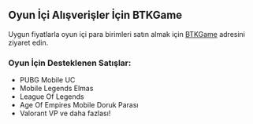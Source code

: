 ## Oyun İçi Alışverişler İçin BTKGame
Uygun fiyatlarla oyun içi para birimleri satın almak için [BTKGame](https://www.btkgame.com/) adresini ziyaret edin.

### Oyun İçin Desteklenen Satışlar:
- PUBG Mobile UC
- Mobile Legends Elmas
- League Of Legends
- Age Of Empires Mobile Doruk Parası
- Valorant VP ve daha fazlası!
